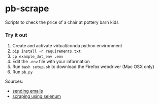 # pb-scrape

Scripts to check the price of a chair at pottery barn kids

### Try it out
1. Create and activate virtual/conda python environment
2. `pip install -r requirements.txt`
3. `cp example_dot_env .env`
4. Edit the `.env` file with your information
5. Run `bash setup.sh` to download the Firefox webdriver (Mac OSX only)
6. Run `pb.py`

Sources:
- [sending emails](https://realpython.com/python-send-email/#option-1-setting-up-a-gmail-account-for-development)
- [scraping using selenum](https://realpython.com/modern-web-automation-with-python-and-selenium/)
